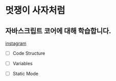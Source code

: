 


# 멋쟁이 사자처럼
## 자바스크립트 코어에 대해 학습합니다.

[instagram](https://www.instagram.com/_seovee/)

- [ ] Code Structure
- [ ] Variables
- [ ] Static Mode


